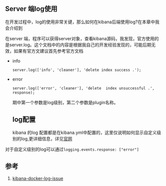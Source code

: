 ## Server 端log使用

在开发过程中，log的使用非常关键，那么如何在kibana后端使用log?在本章中我会介绍到

在server 端，程序可以获得server对象，查看kibana源码，我发现，官方使用的 是server.log。这个文档中的内容是根据我自己的开发经验发现的，可能后期无效，如果有官方文建议首先参考官方文档

- info

  ```server.log(['info', 'cleaner'], 'delete index success .');```
- error

  ```server.log(['error', 'cleaner'], 'delete  index unsuccessful .', response);```
  
  期中第一个参数是log级别，第二个参数是plugin名称。
  
  
  ## log配置
  kibana 的log 配置都是在kibana.yml中配置的，这里仅说明如何显示自定义级别的log,更详细信息，详见[官网](https://www.elastic.co/guide/en/kibana/current/settings.html)

对于自定义级别的log可以通过```logging.events.response: ["error"]```





## 参考
1. [kibana-docker-log-issue](https://discuss.elastic.co/t/kibana-docker-log-issue/147647)